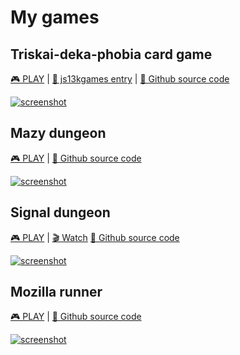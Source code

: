 # My games

## Triskai-deka-phobia card game

[🎮 PLAY](https://romualdk.github.io/games/js13k-2024/) |
[🏅 js13kgames entry](https://js13kgames.com/games/triskai-deka-phobia-card-game) |
[📁 Github source code](https://github.com/romualdk/js13k-2024)

[![screenshot](https://github.com/romualdk/js13k-2024/blob/cd4d36f68f898a5d6ebd381eaa16dd15f6c4607e/media/Cover%20800x500.png?raw=true)](https://romualdk.github.io/games/js13k-2024/)


## Mazy dungeon

[🎮 PLAY](http://romualdk.github.io/games/2018/mazy-dungeon/) |
[📁 Github source code](https://github.com/romualdk/game-2018-mazy-dungeon)

[![screenshot](https://raw.githubusercontent.com/romualdk/mazy-dungeon/master/other/preview2x.png "Mazy Dungeon")](http://romualdk.github.io/games/2018/mazy-dungeon/)


## Signal dungeon

[🎮 PLAY](http://romualdk.github.io/games/2018/signal-dungeon/) |
[🎬 Watch](https://youtu.be/t4XT5266yhI)
[📁 Github source code](https://github.com/romualdk/game-2018-signal-dungeon)

[![screenshot](https://raw.githubusercontent.com/romualdk/js13k2018_labi/master/media/preview-big-2x.png)](http://romualdk.github.io/games/2018/signal-dungeon/)


## Mozilla runner

[🎮 PLAY](https://romualdk.github.io/games/2018/mozilla-runner/) |
[📁 Github source code](https://github.com/romualdk/game-2018-mozilla-runner)

[![screenshot](https://raw.githubusercontent.com/romualdk/game-2018-mozilla-runner/refs/heads/master/preview.png)](https://romualdk.github.io/games/2018/mozilla-runner/)
